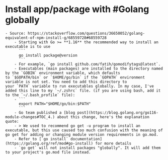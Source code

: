 # Install app/package with #Golang globally
	- Source: https://stackoverflow.com/questions/36650052/golang-equivalent-of-npm-install-g/68559728#68559728
		- Starting with Go >= **1.16** the recommended way to install an executable is to use
		  ```
		  go install package@version
		  ```
		- For example, `go install github.com/fatih/gomodifytags@latest`.
		- Executables (main packages) are installed to the directory named by the `GOBIN` environment variable, which defaults to `$GOPATH/bin` or `$HOME/go/bin` if the `GOPATH` environment variable is not set. You need to add this directory to your `PATH` variable to run executables globally. In my case, I've added this line to my `~/.zshrc` file. (if you are using bash, add it to the `~/.bash_profile` file):
		- ```
		  export PATH="$HOME/go/bin:$PATH"
		  ```
		- Go team published a [blog post](https://blog.golang.org/go116-module-changes#TOC_4.) about this change, here's the explanation quote:
		- > We used to recommend go get -u program to install an executable, but this use caused too much confusion with the meaning of go get for adding or changing module version requirements in go.mod.
		- Refer to [`go install` documentation](https://golang.org/ref/mod#go-install) for more details
		- `go get` will not install packages "globally". It will add them to your project's go.mod file instead.